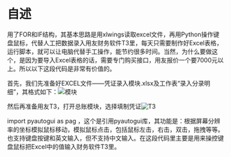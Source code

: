 # 自述

用了FOR和IF结构，其基本思路是用xlwings读取excel文件，再用Python操作键盘鼠标，代替人工把数据录入用友财务软件T3里，每天只需要制作好Excel表格，运行脚本，就可以让电脑代替手工操作，能节约很多时间。当然，为什么要做这个，是因为要导入Excel表格的话，需要专门购买接口，用友报价一个要7000元以上。所以以下这段代码是非常有价值的。

首先，我们先准备好EXCEL文件——凭证录入模块.xlsx及工作表“录入分录明细”，其格式如下：![模块](https://user-images.githubusercontent.com/57973589/124345906-5645cd00-dc0e-11eb-9570-eb685334bcf5.png)

然后再准备用友T3，打开总账模块，选择填制凭证![T3](https://user-images.githubusercontent.com/57973589/124345917-6cec2400-dc0e-11eb-9d4c-8256a08f0737.jpg)

import pyautogui as pag ，这个是引用pyautogui库，其功能是：根据屏幕分辨率的坐标模拟鼠标移动，模拟鼠标点击，包括鼠标左击，右击，双击，拖拽等等。也支持键盘按键和英文输入，但不支持中文输入。在这段代码里主要是用来操控键盘鼠标把Excel中的值输入财务软件T3里。
